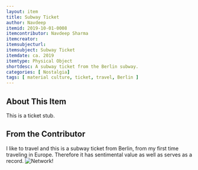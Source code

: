 ```yaml
---
layout: item
title: Subway Ticket
author: Navdeep
itemid: 2019-10-01-0008
itemcontributor: Navdeep Sharma
itemcreator: 
itemsubjecturl: 
itemsubject: Subway Ticket
itemdate: ca. 2019
itemtype: Physical Object
shortdesc: A subway ticket from the Berlin subway. 
categories: [ Nostalgia]
tags: [ material culture, ticket, travel, Berlin ]
---
```


## About This Item

This is a ticket stub.

## From the Contributor

I like to travel and this is a subway ticket from Berlin, from my first time traveling in Europe.	Therefore it has sentimental value as well as serves as a record. ![Network](/H301HistoryHarvest/assets/images/Networks.png)!
